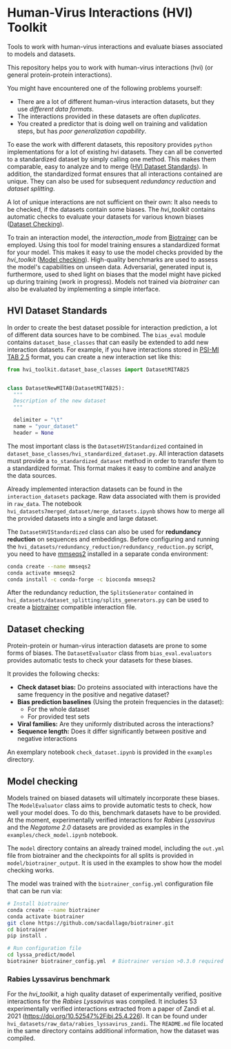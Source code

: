 # Human-Virus Interactions (HVI) Toolkit

Tools to work with human-virus interactions and evaluate biases associated to models and datasets.

This repository helps you to work with human-virus interactions (hvi) (or general protein-protein interactions).

You might have encountered one of the following problems yourself:
* There are a lot of different human-virus interaction datasets, but they use *different data formats*.
* The interactions provided in these datasets are often *duplicates*.
* You created a predictor that is doing well on training and validation steps, but has *poor generalization capability*.

To ease the work with different datasets, this repository provides `python` implementations for a lot of existing
hvi datasets. They can all be converted to a standardized dataset by simply calling one method. This makes them
comparable, easy to analyze and to merge ([HVI Dataset Standards](#hvi-dataset-standards)). 
In addition, the standardized format ensures that all interactions contained
are unique. They can also be used for subsequent *redundancy reduction* and *dataset splitting*.

A lot of unique interactions are not sufficient on their own: It also needs to be checked, if the datasets contain
some biases. The *hvi_toolkit* contains automatic checks to evaluate your datasets for various known biases
([Dataset Checking](#dataset-checking)).

To train an interaction model, the *interaction_mode* from [Biotrainer]((https://github.com/sacdallago/biotrainer/)) 
can be employed. Using this tool for model training ensures a standardized format for your model. This makes it 
easy to use the model checks provided by the *hvi_toolkit* ([Model checking](#model-checking)). 
High-quality benchmarks are used to assess the model's capabilities on unseen data. 
Adversarial, generated input is, furthermore, used to shed light on biases that the model
might have picked up during training (work in progress). Models not trained via *biotrainer* can also be evaluated
by implementing a simple interface.

## HVI Dataset Standards

In order to create the best dataset possible for interaction prediction, a lot of different data sources have to be
combined. 
The `bias_eval` module contains `dataset_base_classes` that can easily be extended to add
new interaction datasets. For example, if you have interactions 
stored in [PSI-MI TAB 2.5](https://psicquic.github.io/MITAB25Format.html) format,
you can create a new interaction set like this:

```python
from hvi_toolkit.dataset_base_classes import DatasetMITAB25


class DatasetNewMITAB(DatasetMITAB25):
  """
  Description of the new dataset
  """

  delimiter = "\t"
  name = "your_dataset"
  header = None
```

The most important class is the `DatasetHVIStandardized` contained in 
`dataset_base_classes/hvi_standardized_dataset.py`. All interaction datasets must provide a
`to_standardized_dataset` method in order to transfer them to a standardized format. This format
makes it easy to combine and analyze the data sources.

Already implemented interaction datasets can be found in the `interaction_datasets` package.
Raw data associated with them is provided in `raw_data`. 
The notebook `hvi_datasets7merged_dataset/merge_datasets.ipynb` shows how to merge all the provided datasets
into a single and large dataset.

The `DatasetHVIStandardized` class can also be used for **redundancy reduction** on sequences and
embeddings. Before configuring and running the 
`hvi_datasets/redundancy_reduction/redundancy_reduction.py` script, you need to have
[mmseqs2](https://github.com/soedinglab/MMseqs2) installed in a separate conda environment:
```bash
conda create --name mmseqs2
conda activate mmseqs2
conda install -c conda-forge -c bioconda mmseqs2
```

After the redundancy reduction, the `SplitsGenerator` contained in 
`hvi_datasets/dataset_splitting/splits_generators.py` can be used to create a 
[biotrainer](https://github.com/sacdallago/biotrainer/) compatible interaction file. 

## Dataset checking

Protein-protein or human-virus interaction datasets are prone to some forms of biases.
The `DatasetEvaluator` class from `bias_eval.evaluators` provides automatic tests 
to check your datasets for these biases.

It provides the following checks:

* **Check dataset bias:** Do proteins associated with interactions have the same frequency in the positive
and negative dataset?
* **Bias prediction baselines** (Using the protein frequencies in the dataset):
  * For the whole dataset
  * For provided test sets
* **Viral families:** Are they uniformly distributed across the interactions?
* **Sequence length:** Does it differ significantly between positive and negative interactions

An exemplary notebook `check_dataset.ipynb` is provided in the `examples` directory. 

## Model checking

Models trained on biased datasets will ultimately incorporate these biases. The `ModelEvaluator` class aims to
provide automatic tests to check, how well your model does. To do this, benchmark datasets have to be provided.
At the moment, experimentally verified interactions for *Rabies Lyssavirus* and the *Negatome 2.0* datasets are provided
as examples in the `examples/check_model.ipynb` notebook. 

The `model` directory contains an already trained model, including the `out.yml` file from biotrainer and 
the checkpoints for all splits is provided in `model/biotrainer_output`. It is used in the examples to show how the
model checking works.

The model was trained with the `biotrainer_config.yml` configuration file that can be run via:
```bash
# Install biotrainer
conda create --name biotrainer
conda activate biotrainer
git clone https://github.com/sacdallago/biotrainer.git
cd biotrainer
pip install .

# Run configuration file
cd lyssa_predict/model
biotrainer biotrainer_config.yml  # Biotrainer version >0.3.0 required
```

### Rabies Lyssavirus benchmark

For the *hvi_toolkit*, a high quality dataset of experimentally verified, positive interactions for the 
*Rabies Lyssavirus* was compiled.
It includes 53 experimentally verified interactions extracted from a paper of 
Zandi et al. 2021 (https://doi.org/10.52547%2Fibj.25.4.226). 
It can be found under `hvi_datasets/raw_data/rabies_lyssavirus_zandi`. The `README.md` file located in the same
directory contains additional information, how the dataset was compiled.
